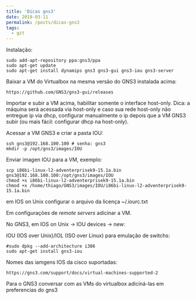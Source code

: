 ```yaml
---
title: 'Dicas gns3'
date: 2019-03-11
permalink: /posts/dicas-gns3
tags:
  - git
---
```


Instalação:

    sudo add-apt-repository ppa:gns3/ppa
    sudo apt-get update
    sudo apt-get install dynamips gns3 gns3-gui gns3-iou gns3-server

Baixar a VM do Virtualbox na mesma versão do GNS3 instalada acima:

    https://github.com/GNS3/gns3-gui/releases

Importar e subir a VM acima, habilitar somente o interface host-only.
Dica: a máquina será acessada via host-only
e caso sua rede host-only não entregue ip via dhcp, configurar manualmente 
o ip depois que a VM GNS3 subir (ou mais fácil: configurar dhcp na host-only).

Acessar a VM GNS3 e criar a pasta IOU:

    ssh gns3@192.168.100.100 # senha: gns3
    mkdir -p /opt/gns3/images/IOU

Enviar imagen IOU para a VM, exemplo:

    scp i86bi-linux-l2-adventerprisek9-15.1a.bin gns3@192.168.100.100:/opt/gns3/images/IOU
    chmod +x i86bi-linux-l2-adventerprisek9-15.1a.bin
    chmod +x /home/thiago/GNS3/images/IOU/i86bi-linux-l2-adventerprisek9-15.1a.bin

em IOS on Unix configurar o arquivo da licença ~/.iourc.txt


Em configurações de *remote servers* adicinar a VM. 


No GNS3, em IOS on Unix -> IOU devices -> new:



IOU (IOS over Unix)/IOL (ISO over Linux) para emulação de switchs:

    #sudo dpkg --add-architecture i386
    sudo apt-get install gns3-iou

Nomes das iamgens IOS da cisco suportadas:

    https://gns3.com/support/docs/virtual-machines-supported-2


Para o GNS3 conversar com as VMs do virtualbox adiciná-las em preferencias do gns3

